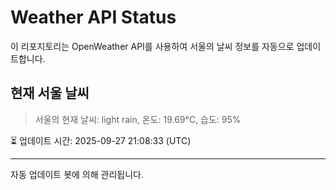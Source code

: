 
# Weather API Status

이 리포지토리는 OpenWeather API를 사용하여 서울의 날씨 정보를 자동으로 업데이트합니다.

## 현재 서울 날씨
> 서울의 현재 날씨: light rain, 온도: 19.69°C, 습도: 95%

⏳ 업데이트 시간: 2025-09-27 21:08:33 (UTC)

---
자동 업데이트 봇에 의해 관리됩니다.
